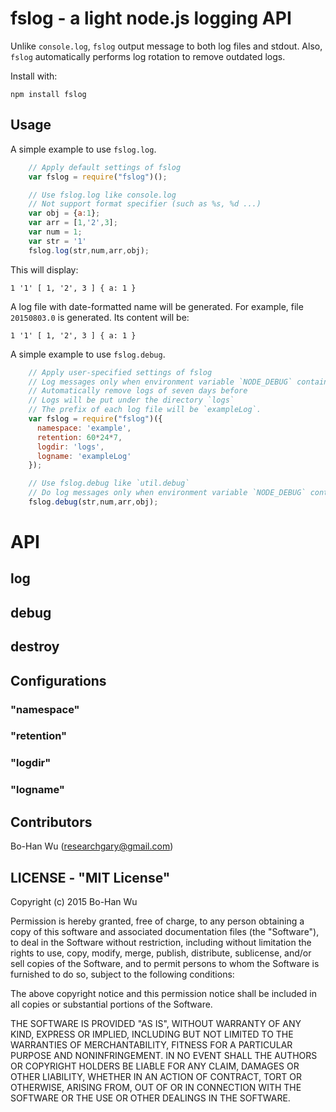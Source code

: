 fslog - a light node.js logging API 
===========================

Unlike `console.log`, `fslog` output message to both log files and stdout. Also, `fslog` automatically performs log rotation to remove outdated logs.

Install with:

    npm install fslog 

## Usage

A simple example to use `fslog.log`.

```js
    // Apply default settings of fslog
    var fslog = require("fslog")();

    // Use fslog.log like console.log
    // Not support format specifier (such as %s, %d ...)
    var obj = {a:1};
    var arr = [1,'2',3];
    var num = 1;
    var str = '1'
    fslog.log(str,num,arr,obj);
```

This will display:

    1 '1' [ 1, '2', 3 ] { a: 1 }

A log file with date-formatted name will be generated. For example, file `20150803.0` is generated. Its content will be:

    1 '1' [ 1, '2', 3 ] { a: 1 }

A simple example to use `fslog.debug`.

```js
    // Apply user-specified settings of fslog
    // Log messages only when environment variable `NODE_DEBUG` contains `example`.
    // Automatically remove logs of seven days before
    // Logs will be put under the directory `logs`
    // The prefix of each log file will be `exampleLog`.
    var fslog = require("fslog")({
      namespace: 'example',
      retention: 60*24*7,
      logdir: 'logs',
      logname: 'exampleLog'
    });

    // Use fslog.debug like `util.debug`
    // Do log messages only when environment variable `NODE_DEBUG` contains `example`. 
    fslog.debug(str,num,arr,obj);
```

# API
## log

## debug

## destroy

## Configurations 

### "namespace"
### "retention"
### "logdir"
### "logname"

## Contributors
Bo-Han Wu (researchgary@gmail.com)

## LICENSE - "MIT License"

Copyright (c) 2015 Bo-Han Wu 

Permission is hereby granted, free of charge, to any person
obtaining a copy of this software and associated documentation
files (the "Software"), to deal in the Software without
restriction, including without limitation the rights to use,
copy, modify, merge, publish, distribute, sublicense, and/or sell
copies of the Software, and to permit persons to whom the
Software is furnished to do so, subject to the following
conditions:

The above copyright notice and this permission notice shall be
included in all copies or substantial portions of the Software.

THE SOFTWARE IS PROVIDED "AS IS", WITHOUT WARRANTY OF ANY KIND,
EXPRESS OR IMPLIED, INCLUDING BUT NOT LIMITED TO THE WARRANTIES
OF MERCHANTABILITY, FITNESS FOR A PARTICULAR PURPOSE AND
NONINFRINGEMENT. IN NO EVENT SHALL THE AUTHORS OR COPYRIGHT
HOLDERS BE LIABLE FOR ANY CLAIM, DAMAGES OR OTHER LIABILITY,
WHETHER IN AN ACTION OF CONTRACT, TORT OR OTHERWISE, ARISING
FROM, OUT OF OR IN CONNECTION WITH THE SOFTWARE OR THE USE OR
OTHER DEALINGS IN THE SOFTWARE.
